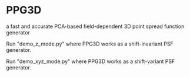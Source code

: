# PPG3D
a fast and accurate PCA-based field-dependent 3D point spread function generator 

Run "demo_z_mode.py" where PPG3D works as a shift-invariant PSF generator.

Run "demo_xyz_mode.py" where PPG3D works as a shift-variant PSF generator.


